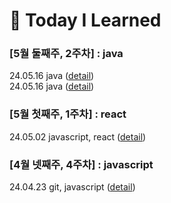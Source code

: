 # :musical_keyboard: Today I Learned

### [5월 둘째주, 2주차] : java

24.05.16 java ([detail](https://github.com/100-hours-a-week/hailey-til/blob/main/May/2024-05-16))  
24.05.16 java ([detail](https://github.com/100-hours-a-week/hailey-til/blob/main/May/2024-05-17))

### [5월 첫째주, 1주차] : react

24.05.02 javascript, react ([detail](https://github.com/100-hours-a-week/hailey-til/blob/main/May/2024-05-02))

### [4월 넷째주, 4주차] : javascript

24.04.23 git, javascript ([detail](https://github.com/100-hours-a-week/hailey-til/blob/main/April/2024-04-23))
